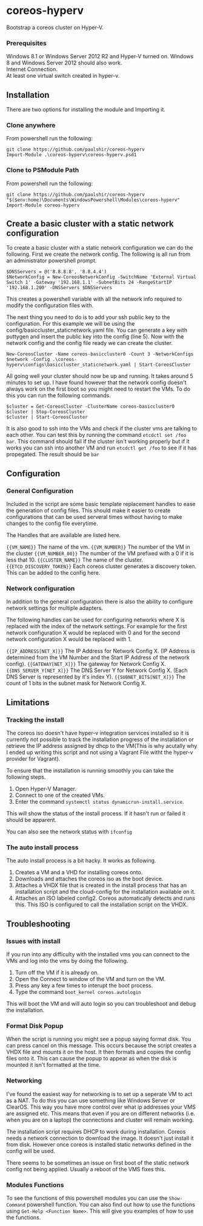 coreos-hyperv
=============

Bootstrap a coreos cluster on Hyper-V.

### Prerequisites ###
Windows 8.1 or Windows Server 2012 R2 and Hyper-V turned on. Windows 8 and Windows Server 2012 should also work.  
Internet Connection.  
At least one virtual switch created in hyper-v.  

## Installation ##
There are two options for installing the module and Importing it.

### Clone anywhere ###
From powershell run the following:

```
git clone https://github.com/paulshir/coreos-hyperv
Import-Module .\coreos-hyperv\coreos-hyperv.psd1
```

### Clone to PSModule Path ###
From powershell run the following:

```
git clone https://github.com/paulshir/coreos-hyperv "$($env:home)\Documents\WindowsPowershell\Modules\coreos-hyperv"
Import-Module coreos-hyperv
```

## Create a basic cluster with a static network configuration ##
To create a basic cluster with a static network configuration we can do the following. First we create the network config. The following is all run from an administrator powershell prompt.

```
$DNSServers = @('8.8.8.8', '8.8.4.4')
$NetworkConfig = New-CoreosNetworkConfig -SwitchName 'External Virtual Switch 1' -Gateway '192.168.1.1' -SubnetBits 24 -RangeStartIP '192.168.1.200' -DNSServers $DNSServers
```

This creates a powershell variable with all the network info required to modify the configuration files with.

The next thing you need to do is to add your ssh public key to the configuration. For this example we will be using the config/basiccluster_staticnetwork.yaml file. You can generate a key with puttygen and insert the public key into the config (line 5). Now with the network config and the config file ready we can create the cluster.

```
New-CoreosCluster -Name coreos-basiccluster0 -Count 3 -NetworkConfigs $network -Config .\coreos-hyperv\configs\basiccluster_staticnetwork.yaml | Start-CoreosCluster
```

All going well your cluster should now be up and running. It takes around 5 minutes to set up. I have found however that the network config doesn't always work on the first boot so you might need to restart the VMs. To do this you can run the following commands.

```
$cluster = Get-CoreosCluster -ClusterName coreos-basiccluster0
$cluster | Stop-CoreosCluster
$cluster | Start-CoreosCluster
```

It is also good to ssh into the VMs and check if the cluster vms are talking to each other. You can test this by running the command `etcdctl set /foo bar`. This command should fail if the cluster isn't working properly but if it works you can ssh into another VM and run `etcdctl get /foo` to see if it has propegated. The result should be `bar`

## Configuration ##
### General Configuration ###
Included in the script are some basic template replacement handles to ease the generation of config files. This should make it easier to create configurations that can be used serveral times without having to make changes to the config file everytime.

The Handles that are available are listed here.

`{{VM_NAME}}` The name of the vm.
`{{VM_NUMBER}}` The number of the VM in the cluster
`{{VM_NUMBER_00}}` The number of the VM prefixed with a 0 if it is less that 10.
`{{CLUSTER_NAME}}` The name of the cluster.
`{{ETCD_DISCOVERY_TOKEN}}` Each coreos cluster generates a discovery token. This can be added to the config here.

### Network configuration ###
In addition to the general configuration there is also the ability to configure network settings for multiple adapters.

The following handles can be used for configuring networks where X is replaced with the index of the network settings. For example for the first network configuration X would be replaced with 0 and for the second network configuration X would be replaced with 1.

`{{IP_ADDRESS[NET_X]}}` The IP Address for Network Config X. (IP Address is determined from the VM Number and the Start IP Address of the network config).
`{{GATEWAY[NET_X]}}` The gateway for Network Config X.
`{{DNS_SERVER_Y[NET_X]}}` The DNS Server Y for Network Config X. (Each DNS Server is represented by it's index Y).
`{{SUBNET_BITS[NET_X]}}` The count of 1 bits in the subnet mask for Network Config X.

## Limitations ##
### Tracking the install ###
The coreos iso doesn't have hyper-v integration services installed so it is currently not possible to track the installation progress of the installation or retrieve the IP address assigned by dhcp to the VM(This is why acutally why I ended up writing this script and not using a Vagrant File witht the hyper-v provider for Vagrant).

To ensure that the installation is running smoothly you can take the following steps.

1. Open Hyper-V Manager.
2. Connect to one of the created VMs.
3. Enter the command `systemctl status dynamicrun-install.service`.

This will show the status of the install process. If it hasn't run or failed it should be apparent.

You can also see the network status with `ifconfig`

### The auto install process ###
The auto install process is a bit hacky. It works as following.

1. Creates a VM and a VHD for installing coreos onto.
2. Downloads and attaches the coreos iso as the boot device.
3. Attaches a VHDX file that is created in the install process that has an installation script and the cloud-config for the installation available on it.
4. Attaches an ISO labeled config2. Coreos automatically detects and runs this. This ISO is configured to call the installation script on the VHDX.

## Troubleshooting ##
### Issues with install ###
If you run into any difficulty with the installed vms you can connect to the VMs and log into the vms by doing the following.

1. Turn off the VM if it is already on.
2. Open the Connect to window of the VM and turn on the VM.
3. Press any key a few times to interupt the boot process.
4. Type the command `boot_kernel coreos.autologin`

This will boot the VM and will auto login so you can troubleshoot and debug the installation.

### Format Disk Popup ###
When the script is running you might see a popup saying format disk. You can press cancel on this message. This occurs because the script creates a VHDX file and mounts it on the host. It then formats and copies the config files onto it. This can cause the popup to appear as when the disk is mounted it isn't formatted at the time.

### Networking ###
I've found the easiest way for networking is to set up a seperate VM to act as a NAT. To do this you can use something like Windows Server or ClearOS. This way you have more control over what ip addresses your VMS are assigned etc. This means that even if you are on different networks (i.e. when you are on a laptop) the connections and cluster will remain working.

The installation script requires DHCP to work during installation. Coreos needs a network connection to download the image. It doesn't just install it from disk. However once coreos is installed static networks defined in the config will be used.

There seems to be sometimes an issue on first boot of the static network config not being applied. Usually a reboot of the VMS fixes this.

### Modules Functions ###
To see the functions of this powershell modules you can use the `Show-Command` powershell function. You can also find out how to use the functions using `Get-Help <Function Name>`. This will give you examples of how to use the functions.